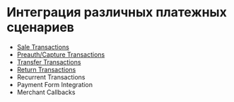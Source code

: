 # Интеграция различных платежных сценариев

* [Sale Transactions](payment-scenarios/00-sale-transactions.md)
* [Preauth/Capture Transactions](payment-scenarios/01-preauth-capture-transactions.md)
* [Transfer Transactions](payment-scenarios/02-transfer-transactions.md)
* [Return Transactions](payment-scenarios/03-return-transactions.md)
* Recurrent Transactions
* Payment Form Integration
* Merchant Callbacks
